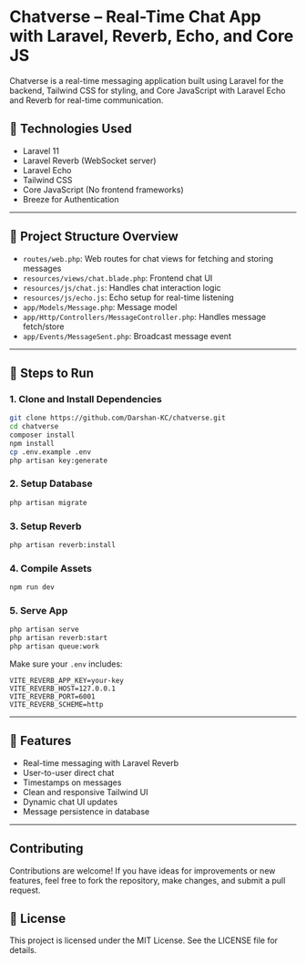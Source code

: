 
# Chatverse – Real-Time Chat App with Laravel, Reverb, Echo, and Core JS

Chatverse is a real-time messaging application built using Laravel for the backend, Tailwind CSS for styling, and Core JavaScript with Laravel Echo and Reverb for real-time communication.

## 🔧 Technologies Used

- Laravel 11
- Laravel Reverb (WebSocket server)
- Laravel Echo
- Tailwind CSS
- Core JavaScript (No frontend frameworks)
- Breeze for Authentication

---

## 📁 Project Structure Overview

- `routes/web.php`: Web routes for chat views for fetching and storing messages
- `resources/views/chat.blade.php`: Frontend chat UI
- `resources/js/chat.js`: Handles chat interaction logic
- `resources/js/echo.js`: Echo setup for real-time listening
- `app/Models/Message.php`: Message model
- `app/Http/Controllers/MessageController.php`: Handles message fetch/store
- `app/Events/MessageSent.php`: Broadcast message event

---

## 🚀 Steps to Run

### 1. Clone and Install Dependencies

```bash
git clone https://github.com/Darshan-KC/chatverse.git
cd chatverse
composer install
npm install
cp .env.example .env
php artisan key:generate
```

### 2. Setup Database

```bash
php artisan migrate
```

### 3. Setup Reverb

```bash
php artisan reverb:install
```

### 4. Compile Assets

```bash
npm run dev
```

### 5. Serve App

```bash
php artisan serve
php artisan reverb:start
php artisan queue:work
```

Make sure your `.env` includes:

```env
VITE_REVERB_APP_KEY=your-key
VITE_REVERB_HOST=127.0.0.1
VITE_REVERB_PORT=6001
VITE_REVERB_SCHEME=http
```

---

## 💬 Features

- Real-time messaging with Laravel Reverb
- User-to-user direct chat
- Timestamps on messages
- Clean and responsive Tailwind UI
- Dynamic chat UI updates
- Message persistence in database

---

## Contributing
Contributions are welcome! If you have ideas for improvements or new features, feel free to fork the repository, make changes, and submit a pull request.

## 📜 License

This project is licensed under the MIT License. See the LICENSE file for details.